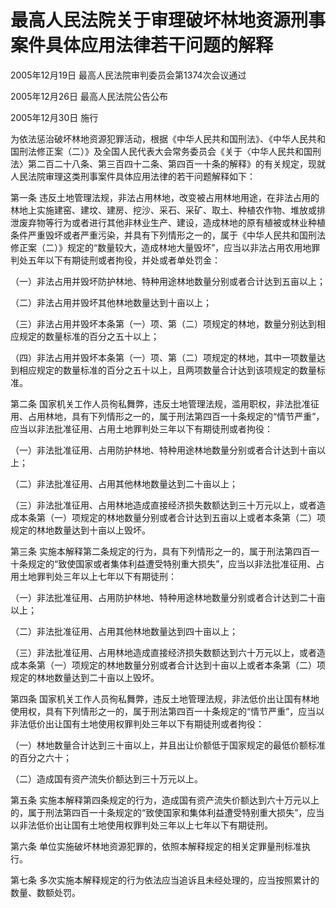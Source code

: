 # 最高人民法院关于审理破坏林地资源刑事案件具体应用法律若干问题的解释

2005年12月19日 最高人民法院审判委员会第1374次会议通过

2005年12月26日 最高人民法院公告公布

2005年12月30日 施行

<!-- INFO END -->

为依法惩治破坏林地资源犯罪活动，根据《中华人民共和国刑法》、《中华人民共和国刑法修正案（二）》及全国人民代表大会常务委员会《关于〈中华人民共和国刑法〉第二百二十八条、第三百四十二条、第四百一十条的解释》的有关规定，现就人民法院审理这类刑事案件具体应用法律的若干问题解释如下：

第一条 违反土地管理法规，非法占用林地，改变被占用林地用途，在非法占用的林地上实施建窑、建坟、建房、挖沙、采石、采矿、取土、种植农作物、堆放或排泄废弃物等行为或者进行其他非林业生产、建设，造成林地的原有植被或林业种植条件严重毁坏或者严重污染，并具有下列情形之一的，属于《中华人民共和国刑法修正案（二）》规定的“数量较大，造成林地大量毁坏”，应当以非法占用农用地罪判处五年以下有期徒刑或者拘役，并处或者单处罚金：

（一）非法占用并毁坏防护林地、特种用途林地数量分别或者合计达到五亩以上；

（二）非法占用并毁坏其他林地数量达到十亩以上；

（三）非法占用并毁坏本条第（一）项、第（二）项规定的林地，数量分别达到相应规定的数量标准的百分之五十以上；

（四）非法占用并毁坏本条第（一）项、第（二）项规定的林地，其中一项数量达到相应规定的数量标准的百分之五十以上，且两项数量合计达到该项规定的数量标准。

第二条 国家机关工作人员徇私舞弊，违反土地管理法规，滥用职权，非法批准征用、占用林地，具有下列情形之一的，属于刑法第四百一十条规定的“情节严重”，应当以非法批准征用、占用土地罪判处三年以下有期徒刑或者拘役：

（一）非法批准征用、占用防护林地、特种用途林地数量分别或者合计达到十亩以上；

（二）非法批准征用、占用其他林地数量达到二十亩以上；

（三）非法批准征用、占用林地造成直接经济损失数额达到三十万元以上，或者造成本条第（一）项规定的林地数量分别或者合计达到五亩以上或者本条第（二）项规定的林地数量达到十亩以上毁坏。

第三条 实施本解释第二条规定的行为，具有下列情形之一的，属于刑法第四百一十条规定的“致使国家或者集体利益遭受特别重大损失”，应当以非法批准征用、占用土地罪判处三年以上七年以下有期徒刑：

（一）非法批准征用、占用防护林地、特种用途林地数量分别或者合计达到二十亩以上；

（二）非法批准征用、占用其他林地数量达到四十亩以上；

（三）非法批准征用、占用林地造成直接经济损失数额达到六十万元以上，或者造成本条第（一）项规定的林地数量分别或者合计达到十亩以上或者本条第（二）项规定的林地数量达到二十亩以上毁坏。

第四条 国家机关工作人员徇私舞弊，违反土地管理法规，非法低价出让国有林地使用权，具有下列情形之一的，属于刑法第四百一十条规定的“情节严重”，应当以非法低价出让国有土地使用权罪判处三年以下有期徒刑或者拘役：

（一）林地数量合计达到三十亩以上，并且出让价额低于国家规定的最低价额标准的百分之六十；

（二）造成国有资产流失价额达到三十万元以上。

第五条 实施本解释第四条规定的行为，造成国有资产流失价额达到六十万元以上的，属于刑法第四百一十条规定的“致使国家和集体利益遭受特别重大损失”，应当以非法低价出让国有土地使用权罪判处三年以上七年以下有期徒刑。

第六条 单位实施破坏林地资源犯罪的，依照本解释规定的相关定罪量刑标准执行。

第七条 多次实施本解释规定的行为依法应当追诉且未经处理的，应当按照累计的数量、数额处罚。